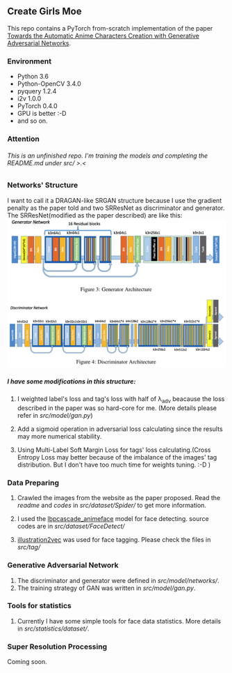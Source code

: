 ## Create Girls Moe
This repo contains a PyTorch from-scratch implementation of the paper [Towards the Automatic Anime Characters Creation with Generative Adversarial Networks](https://arxiv.org/pdf/1708.05509).

### Environment
+ Python 3.6
+ Python-OpenCV 3.4.0
+ pyquery 1.2.4
+ i2v 1.0.0
+ PyTorch 0.4.0
+ GPU is better :-D
+ and so on.

### Attention
###### This is an unfinished repo. I'm training the models and completing the README.md under *src/* >.<

### Networks' Structure
I want to call it a DRAGAN-like SRGAN structure because I use the gradient penalty as the paper told and two SRResNet as discriminator and generator.
The SRResNet(modified as the paper described) are like this:
<img src="./img/network_structure.png">

##### I have some modifications in this structure:

1. I weighted label's loss and tag's loss with half of λ<sub>adv</sub> beacause the loss described in the paper was so hard-core for me. (More details please refer in *src/model/gan.py*)

2. Add a sigmoid operation in adversarial loss calculating since the results may more numerical stability.

3. Using Multi-Label Soft Margin Loss for tags' loss calculating.(Cross Entropy Loss may better because of the imbalance of the images' tag distribution. But I don't have too much time for weights tuning. :-D )

### Data Preparing
1. Crawled the images from the website as the paper proposed. Read the *readme* and *codes* in *src/dataset/Spider/* to get more information.

2. I used the [lbpcascade_animeface](https://github.com/nagadomi/lbpcascade_animeface) model for face detecting. source codes are in *src/dataset/FaceDetect/*

3. [illustration2vec](https://github.com/rezoo/illustration2vec) was used for face tagging. Please check the files in *src/tag/*


### Generative Adversarial Network
1. The discriminator and generator were defined in *src/model/networks/*.
2. The training strategy of GAN was written in *src/model/gan.py*.


### Tools for statistics
1. Currently I have some simple tools for face data statistics. More details in *src/statistics/dataset/*.


### Super Resolution Processing
Coming soon.
